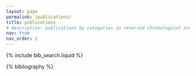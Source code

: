 ```yaml
---
layout: page
permalink: /publications/
title: publications
# description: publications by categories in reversed chronological order. #
nav: true
nav_order: 2
---
```


<!-- _pages/publications.md -->

<!-- Bibsearch Feature -->

{% include bib_search.liquid %}

<div class="publications">

{% bibliography %}

</div>
